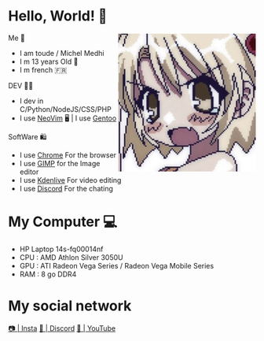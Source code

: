 # Hello, World! 👋


<img src="، 𝔭𝔧𝔪𝔠𝔞𝔣𝔢.jpg" align="right" width="280">

Me 👦 
- I am toude / Michel Medhi                    
- I m 13 years Old 🎂
- I m french 🇫🇷

DEV 👨‍💻
- I dev in C/Python/NodeJS/CSS/PHP 
- I use [NeoVim](https://neovim.io/) 🖥️ | I use [Gentoo](https://www.gentoo.org/)

SoftWare 🛍️
- I use [Chrome](chrome.com) For the browser
- I use [GIMP](https://www.gimp.org/downloads/) for the Image editor
- I use [Kdenlive](Kdenlive.org) For video editing
- I use [Discord](discord.com) For the chating

# My Computer 💻
        
- HP Laptop 14s-fq00014nf 
- CPU : AMD Athlon Silver 3050U
- GPU : ATI Radeon Vega Series / Radeon Vega Mobile Series
- RAM : 8 go DDR4


# My social network 

[📷 | Insta](https://www.instagram.com/toudearch/) [💬 | Discord](https://discord.gg/NhVT87VB5S) [🎥 | YouTube](https://www.youtube.com/channel/UCGsDq-0RqxDfNLo-XGV5k_w)

